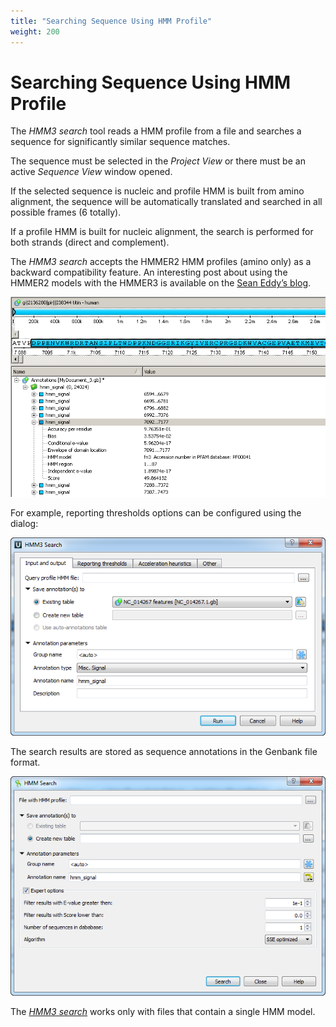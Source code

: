 ```yaml
---
title: "Searching Sequence Using HMM Profile"
weight: 200
---
```



# Searching Sequence Using HMM Profile

The _HMM3 search_ tool reads a HMM profile from a file and searches a sequence for significantly similar sequence matches.

The sequence must be selected in the _Project View_ or there must be an active _Sequence View_ window opened.

If the selected sequence is nucleic and profile HMM is built from amino alignment, the sequence will be automatically translated and searched in all possible frames (6 totally).

If a profile HMM is built for nucleic alignment, the search is performed for both strands (direct and complement).

The _HMM3 search_ accepts the HMMER2 HMM profiles (amino only) as a backward compatibility feature. An interesting post about using the HMMER2 models with the HMMER3 is available on the [Sean Eddy’s blog](http://selab.janelia.org/people/eddys/blog/?p=117).


![](/images/65930823/65930824.png)

For example, reporting thresholds options can be configured using the dialog:


![](/images/65930823/65930825.png)

The search results are stored as sequence annotations in the Genbank file format.


![](/images/65930823/65930826.png)

The [_HMM3 search_](http://ugene.unipro.ru/documentation/manual/plugins/hmm3.html#hmm3-search) works only with files that contain a single HMM model.
